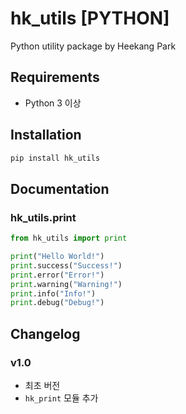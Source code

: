 # hk_utils [PYTHON]

Python utility package by Heekang Park

## Requirements

- Python 3 이상

## Installation

```bash
pip install hk_utils
```

## Documentation

### hk_utils.print

```python
from hk_utils import print

print("Hello World!")
print.success("Success!")
print.error("Error!")
print.warning("Warning!")
print.info("Info!")
print.debug("Debug!")
```

## Changelog

### v1.0

- 최초 버전
- `hk_print` 모듈 추가